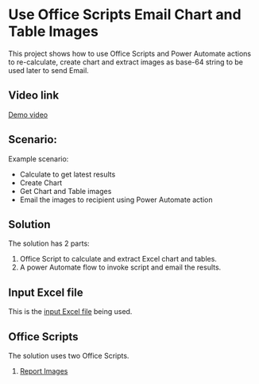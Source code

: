 # Use Office Scripts Email Chart and Table Images

This project shows how to use Office Scripts and Power Automate actions to re-calculate, create chart and extract images as base-64 string to be used later to send Email.

## Video link

[Demo video](https://youtu.be/152GJyqc-Kw)


## Scenario: 

Example scenario:

* Calculate to get latest results
* Create Chart 
* Get Chart and Table images
* Email the images to recipient using Power Automate action

## Solution 

The solution has 2 parts: 

1. Office Script to calculate and extract Excel chart and tables. 
1. A power Automate flow to invoke script and email the results. 

## Input Excel file

This is the [input Excel file](Email-Chart-Table.xlsx) being used. 

## Office Scripts

The solution uses two Office Scripts. 

1. [Report Images](ReportImages.ts)


